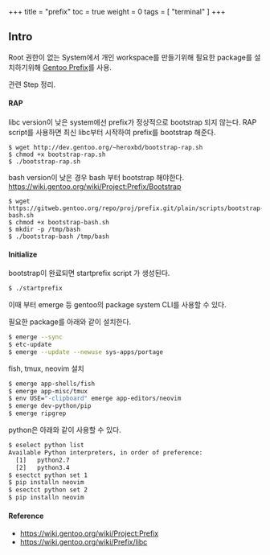 +++
title  = "prefix"
toc    = true
weight = 0
tags = [ "terminal" ]
+++

## Intro

Root 권한이 없는 System에서 
개인 workspace를 만들기위해 필요한 package를 설치하기위해 
[Gentoo Prefix](https://wiki.gentoo.org/wiki/Project:Prefix)를 사용.

관련 Step 정리.

#### RAP

libc version이 낮은 system에선 prefix가 정상적으로 bootstrap 되지 않는다.
RAP script를 사용하면 최신 libc부터 시작하여 prefix를 bootstrap 해준다.

```bashl
$ wget http://dev.gentoo.org/~heroxbd/bootstrap-rap.sh
$ chmod +x bootstrap-rap.sh
$ ./bootstrap-rap.sh
```

bash version이 낮은 경우 bash 부터 bootstrap 해야한다.
https://wiki.gentoo.org/wiki/Project:Prefix/Bootstrap

```
$ wget https://gitweb.gentoo.org/repo/proj/prefix.git/plain/scripts/bootstrap-bash.sh
$ chmod +x bootstrap-bash.sh
$ mkdir -p /tmp/bash
$ ./bootstrap-bash /tmp/bash
```

#### Initialize

bootstrap이 완료되면 startprefix script 가 생성된다.
```bash
$ ./startprefix
```

이때 부터 emerge 등 gentoo의 package system CLI를 사용할 수 있다.

필요한 package를 아래와 같이 설치한다.


```bash
$ emerge --sync
$ etc-update
$ emerge --update --newuse sys-apps/portage
```

fish, tmux, neovim 설치

```bash
$ emerge app-shells/fish
$ emerge app-misc/tmux
$ env USE="-clipboard" emerge app-editors/neovim
$ emerge dev-python/pip
$ emerge ripgrep
```

python은 아래와 같이 사용할 수 있다.

```bash
$ eselect python list
Available Python interpreters, in order of preference:
  [1]   python2.7
  [2]   python3.4
$ esectct python set 1
$ pip installn neovim
$ esectct python set 2
$ pip installn neovim
```

#### Reference
- https://wiki.gentoo.org/wiki/Project:Prefix
- https://wiki.gentoo.org/wiki/Prefix/libc
